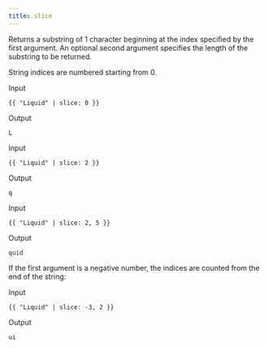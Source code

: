 ```yaml
---
title: slice
---
```


Returns a substring of 1 character beginning at the index specified by the first argument. An optional second argument specifies the length of the substring to be returned.

String indices are numbered starting from 0.

Input
```liquid
{{ "Liquid" | slice: 0 }}
```

Output
```text
L
```

Input
```liquid
{{ "Liquid" | slice: 2 }}
```

Output
```text
q
```

Input
```liquid
{{ "Liquid" | slice: 2, 5 }}
```

Output
```text
quid
```

If the first argument is a negative number, the indices are counted from the end of the string:

Input
```liquid
{{ "Liquid" | slice: -3, 2 }}
```

Output
```text
ui
```
